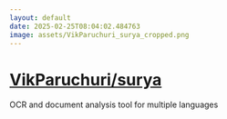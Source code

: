 ```yaml
---
layout: default
date: 2025-02-25T08:04:02.484763
image: assets/VikParuchuri_surya_cropped.png
---
```


# [VikParuchuri/surya](https://github.com/VikParuchuri/surya)

OCR and document analysis tool for multiple languages
